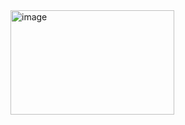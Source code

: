 <img width="262" height="167" alt="image" src="https://github.com/user-attachments/assets/106ec4b6-0330-4582-92b6-63c2f54ca803" />
